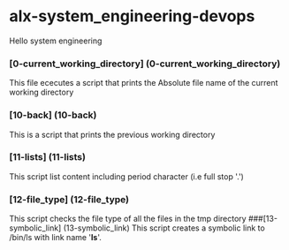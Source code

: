 # alx-system_engineering-devops
Hello system engineering
### [0-current_working_directory] (0-current_working_directory)
This file ececutes a script that prints the Absolute file name of the current working directory
### [10-back] (10-back)
This is a script that prints the previous working directory
### [11-lists] (11-lists)
This script list content including period character (i.e full stop '.')
### [12-file_type] (12-file_type)
This script checks the file type of all the files in the tmp directory
###[13-symbolic_link] (13-symbolic_link)
This script creates a symbolic link to /bin/ls with link name '__ls__'.
